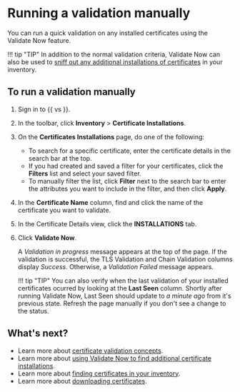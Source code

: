 # Running a validation manually

You can run a quick validation on any installed certificates using the Validate Now feature.

!!! tip "TIP"
    In addition to the normal validation criteria, Validate Now can also be used to [sniff out any additional installations of certificates](t-validating-certs-using-ValidateNow-to-discover-installations.md) in your inventory.

## To run a validation manually

1. Sign in to {{ vs }}.

1. In the toolbar, click **Inventory** > **Certificate Installations**.

1. On the **Certificates Installations** page, do one of the following:

    - To search for a specific certificate, enter the certificate details in the search bar at the top.
    - If you had created and saved a filter for your certificates, click the **Filters** list and select your saved filter.
    - To manually filter the list, click **Filter** next to the search bar to enter the attributes you want to include in the filter, and then click **Apply**.

1. In the **Certificate Name** column, find and click the name of the certificate you want to validate.

1. In the Certificate Details view, click the **INSTALLATIONS** tab.

1. Click **Validate Now**.
    
    A *Validation in progress* message appears at the top of the page. If the validation is successful, the TLS Validation and Chain Validation columns display *Success*. Otherwise, a *Validation Failed* message appears.
    
    !!! tip "TIP"
        You can also verify when the last validation of your installed certificates ocurred by looking at the **Last Seen** column. Shortly after running Validate Now, Last Seen should update to *a minute ago* from it's previous state. Refresh the page manually if you don't see a change to the status.

## What's next?

- Learn more about [certificate validation concepts](c-validating-certificates.md).
- Learn more about [using Validate Now to find additional certificate installations](t-validating-certs-using-ValidateNow-to-discover-installations.md).
- Learn more about [finding certificates in your inventory](finding-certificates.md).
- Learn more about [downloading certificates](requesting-downloading-installing-certificates.md).